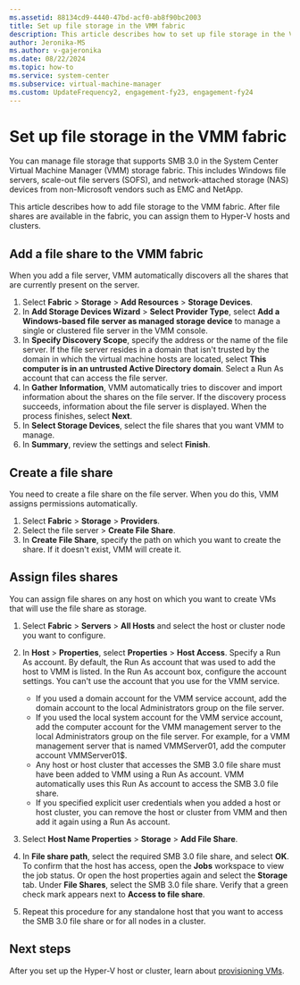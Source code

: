 ```yaml
---
ms.assetid: 88134cd9-4440-47bd-acf0-ab8f90bc2003
title: Set up file storage in the VMM fabric
description: This article describes how to set up file storage in the VMM fabric
author: Jeronika-MS
ms.author: v-gajeronika
ms.date: 08/22/2024
ms.topic: how-to
ms.service: system-center
ms.subservice: virtual-machine-manager
ms.custom: UpdateFrequency2, engagement-fy23, engagement-fy24
---
```



# Set up file storage in the VMM fabric

You can manage file storage that supports SMB 3.0 in the System Center Virtual Machine Manager (VMM) storage fabric. This includes Windows file servers, scale-out file servers (SOFS), and network-attached storage (NAS) devices from non-Microsoft vendors such as EMC and NetApp.

This article describes how to add file storage to the VMM fabric. After file shares are available in the fabric, you can assign them to Hyper-V hosts and clusters.


## Add a file share to the VMM fabric

When you add a file server, VMM automatically discovers all the shares that are currently present on the server.

1. Select **Fabric** > **Storage** > **Add Resources** > **Storage Devices**.
2. In **Add Storage Devices Wizard** > **Select Provider Type**, select **Add a Windows-based file server as managed storage device** to manage a single or clustered file server in the VMM console.
3. In **Specify Discovery Scope**, specify the address or the name of the file server. If the file server resides in a domain that isn't trusted by the domain in which the virtual machine hosts are located, select **This computer is in an untrusted Active Directory domain**. Select a Run As account that can access the file server.
4. In **Gather Information**, VMM automatically tries to discover and import information about the shares on the file server. If the discovery process succeeds, information about the file server is displayed. When the process finishes, select **Next**.
5. In **Select Storage Devices**, select the file shares that you want VMM to manage.
6. In **Summary**, review the settings and select **Finish**.

## Create a file share

You need to create a file share on the file server. When you do this, VMM assigns permissions automatically.

1. Select **Fabric** > **Storage** > **Providers**.
2. Select the file server > **Create File Share**.
3. In **Create File Share**, specify the path on which you want to create the share. If it doesn't exist, VMM will create it.  


## Assign files shares

You can assign file shares on any host on which you want to create VMs that will use the file share as storage.

1. Select **Fabric** > **Servers** > **All Hosts** and select the host or cluster node you want to configure.
2. In **Host** > **Properties**, select **Properties** > **Host Access**. Specify a Run As account. By default, the Run As account that was used to add the host to VMM is listed. In the Run As account box, configure the account settings. You can't use the account that you use for the VMM service.

	- If you used a domain account for the VMM service account, add the domain account to the local Administrators group on the file server.
	- If you used the local system account for the VMM service account, add the computer account for the VMM management server to the local Administrators group on the file server. For example, for a VMM management server that is named VMMServer01, add the computer account VMMServer01$.
	- Any host or host cluster that accesses the SMB 3.0 file share must have been added to VMM using a Run As account. VMM automatically uses this Run As account to access the SMB 3.0 file share.
	- If you specified explicit user credentials when you added a host or host cluster, you can remove the host or cluster from VMM and then add it again using a Run As account.

3. Select **Host Name Properties** > **Storage** > **Add File Share**.
4. In **File share path**, select the required SMB 3.0 file share, and select **OK**. To confirm that the host has access, open the **Jobs** workspace to view the job status. Or open the host properties again and select the **Storage** tab. Under **File Shares**, select the SMB 3.0 file share. Verify that a green check mark appears next to **Access to file share**.
5. Repeat this procedure for any standalone host that you want to access the SMB 3.0 file share or for all nodes in a cluster.

## Next steps

After you set up the Hyper-V host or cluster, learn about [provisioning VMs](provision-vms.md).
